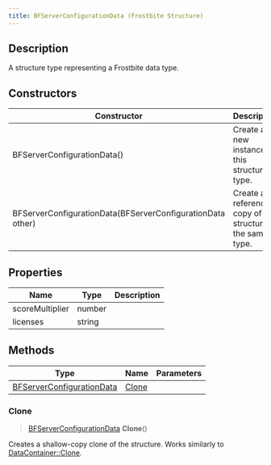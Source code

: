 ```yaml
---
title: BFServerConfigurationData (Frostbite Structure)
---
```

## Description

A structure type representing a Frostbite data type.

## Constructors

| Constructor                                                | Description                                              |
| ---------------------------------------------------------- | -------------------------------------------------------- |
| BFServerConfigurationData()                                | Create a new instance of this structure type.            |
| BFServerConfigurationData(BFServerConfigurationData other) | Create a reference copy of a structure of the same type. |

## Properties

| Name            | Type   | Description |
| --------------- | ------ | ----------- |
| scoreMultiplier | number |             |
| licenses        | string |             |

## Methods

| Type                                                   | Name            | Parameters |
| ------------------------------------------------------ | --------------- | ---------- |
| [BFServerConfigurationData](BFServerConfigurationData) | [Clone](#clone) |            |

### Clone

> [BFServerConfigurationData](BFServerConfigurationData) **Clone**()

Creates a shallow-copy clone of the structure. Works similarly to [DataContainer::Clone](/vext/ref/cls/shr/datacontainer#clone).
